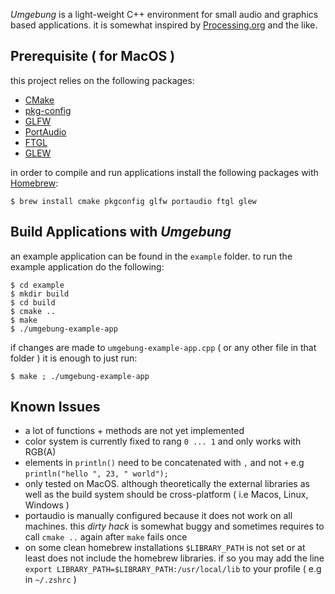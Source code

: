 *Umgebung* is a light-weight C++ environment for small audio and graphics based applications. it is somewhat inspired by [Processing.org](https://processing.org) and the like.

## Prerequisite ( for MacOS )

this project relies on the following packages:

- [CMake](https://cmake.org/)
- [pkg-config](https://www.freedesktop.org/wiki/Software/pkg-config/)
- [GLFW](https://www.glfw.org/) 
- [PortAudio](https://www.portaudio.com) 
- [FTGL](https://github.com/frankheckenbach/ftgl) 
- [GLEW](https://glew.sourceforge.net/)

in order to compile and run applications install the following packages with [Homebrew](https://brew.sh):

```
$ brew install cmake pkgconfig glfw portaudio ftgl glew
```

## Build Applications with *Umgebung*

an example application can be found in the `example` folder. to run the example application do the following:

```
$ cd example
$ mkdir build
$ cd build
$ cmake ..
$ make
$ ./umgebung-example-app
```

if changes are made to `umgebung-example-app.cpp‌` ( or any other file in that folder ) it is enough to just run:

```
$ make ; ./umgebung-example-app
```

## Known Issues

- a lot of functions + methods are not yet implemented
- color system is currently fixed to rang `0 ... 1` and only works with RGB(A)
- elements in `println()` need to be concatenated with `,` and not `+` e.g `println("hello ", 23, " world");`
- only tested on MacOS. although theoretically the external libraries as well as the build system should be cross-platform ( i.e Macos, Linux, Windows )
- portaudio is manually configured because it does not work on all machines. this *dirty hack* is somewhat buggy and sometimes requires to call `cmake ..` again after `make` fails once
- on some clean homebrew installations `$LIBRARY_PATH` is not set or at least does not include the homebrew libraries. if so you may add the line `export LIBRARY_PATH=$LIBRARY_PATH:/usr/local/lib` to your profile ( e.g in `~/.zshrc` )